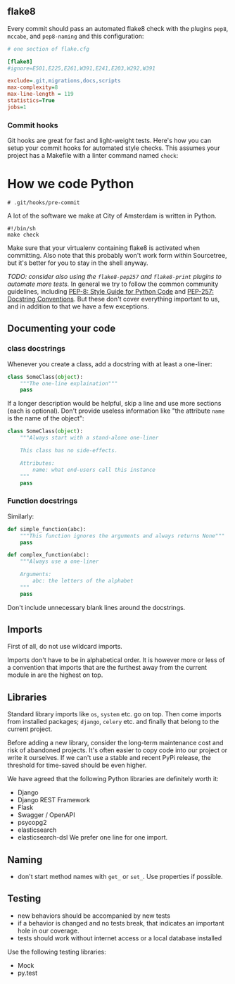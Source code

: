 

## flake8

Every commit should pass an automated flake8 check with the plugins `pep8`,
`mccabe`, and `pep8-naming` and this configuration:

```ini
# one section of flake.cfg

[flake8]
#ignore=E501,E225,E261,W391,E241,E203,W292,W391

exclude=.git,migrations,docs,scripts
max-complexity=8
max-line-length = 119
statistics=True
jobs=1
```

### Commit hooks

Git hooks are great for fast and light-weight tests. Here's how you can setup
your commit hooks for automated style checks. This assumes your project has a
Makefile with a linter command named `check`:
# How we code Python

    # .git/hooks/pre-commit
A lot of the software we make at City of Amsterdam is written in Python.

    #!/bin/sh
    make check

Make sure that your virtualenv containing flake8 is activated when committing.
Also note that this probably won't work form within Sourcetree, but it's better
for you to stay in the shell anyway.

*TODO: consider also using the `flake8-pep257` and `flake8-print` plugins to
automate more tests.*
In general we try to follow the common community guidelines,
including [PEP-8: Style Guide for Python Code](https://www.python.org/dev/peps/pep-0008/) 
and [PEP-257: Docstring Conventions](https://www.python.org/dev/peps/pep-0257/). But these 
don't cover everything important to us, and in addition to that we have a few exceptions.

## Documenting your code

### class docstrings

Whenever you create a class, add a docstring with at least a one-liner:

```py
class SomeClass(object):
    """The one-line explaination"""
    pass
```

If a longer description would be helpful, skip a line and use more sections
(each is optional).  Don't provide useless information like "the attribute
`name` is the name of the object":

```py
class SomeClass(object):
    """Always start with a stand-alone one-liner

    This class has no side-effects.

    Attributes:
        name: what end-users call this instance
    """
    pass
```

### Function docstrings

Similarly:

```py
def simple_function(abc):
    """This function ignores the arguments and always returns None"""
    pass

def complex_function(abc):
    """Always use a one-liner

    Arguments:
        abc: the letters of the alphabet
    """
    pass
```

Don't include unnecessary blank lines around the docstrings.

## Imports

First of all, do not use wildcard imports.

Imports don't have to be in alphabetical order. It is however more or less of a convention that imports that are the furthest away from the current module in are the highest on top. 

## Libraries
Standard library imports like `os`, `system` etc. go on top. Then come imports from installed packages; `django`, `celery` etc. and finally that belong to the current project.

Before adding a new library, consider the long-term maintenance cost and risk
of abandoned projects. It's often easier to copy code into our project or write
it ourselves. If we can't use a stable and recent PyPi release, the threshold
for time-saved should be even higher.

We have agreed that the following Python libraries are definitely worth it:

- Django
- Django REST Framework
- Flask
- Swagger / OpenAPI
- psycopg2
- elasticsearch
- elasticsearch-dsl
We prefer one line for one import.

## Naming

- don't start method names with `get_` or `set_`. Use properties if possible.

## Testing

- new behaviors should be accompanied by new tests
- if a behavior is changed and no tests break, that indicates
  an important hole in our coverage.
- tests should work without internet access or a local database installed

Use the following testing libraries:

- Mock
- py.test

